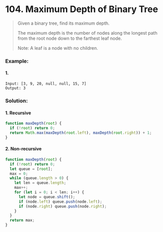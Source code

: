 # 104. Maximum Depth of Binary Tree

> Given a binary tree, find its maximum depth.
>
> The maximum depth is the number of nodes along the longest path from the root node down to the farthest leaf node.
>
> Note: A leaf is a node with no children.

### Example:

#### 1.

```
Input: [3, 9, 20, null, null, 15, 7]
Output: 3
```

### Solution:

#### 1. Recursive

```javascript
function maxDepth(root) {
  if (!root) return 0;
  return Math.max(maxDepth(root.left), maxDepth(root.right)) + 1;
}
```

#### 2. Non-recursive

```javascript
function maxDepth(root) {
  if (!root) return 0;
  let queue = [root];
  max = 0;
  while (queue.length > 0) {
    let len = queue.length;
    max++;
    for (let i = 0; i < len; i++) {
      let node = queue.shift();
      if (node.left) queue.push(node.left);
      if (node.right) queue.push(node.right);
    }
  }
  return max;
}
```
